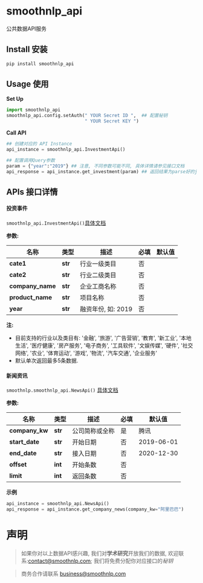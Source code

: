 # smoothnlp_api
公共数据API服务

## Install 安装
```bash
pip install smoothnlp_api
```

## Usage 使用
**Set Up**
```python
import smoothnlp_api
smoothnlp_api.config.setAuth(" YOUR Secret ID ",  ## 配置秘钥
                             " YOUR Secret KEY ")
```

**Call API**
```python
## 创建对应的 API Instance
api_instance = smoothnlp_api.InvestmentApi()

## 配置调用Query参数
param = {"year":"2019"} ## 注意, 不同参数可能不同, 具体详情请参见接口文档
api_response = api_instance.get_investment(param) ## 返回结果为parse好的json格式, 大部分为python原生dict
```


## APIs 接口详情
#### 投资事件
`smoothnlp_api.InvestmentApi()`[具体文档](http://doc.smoothnlp.com/web/#/p/4072db16dc854ef182561a8c75b6f6b6)

**参数:** 

名称 | 类型 | 描述  | 必填  | 默认值
------------- | ------------- | ------------- | ------------- | -------------
 **cate1** | **str**| 行业一级类目 | 否 | 
 **cate2** | **str**| 行业二级类目 | 否 | 
 **company_name** | **str**| 企业工商名称 | 否 | 
 **product_name** | **str**| 项目名称 | 否 | 
 **year** | **str**| 融资年份, 如: 2019 | 否 | 
 
 **注:**
* 目前支持的行业以及类目有: '金融', '旅游', '广告营销', '教育', '新工业', '本地生活', '医疗健康', '房产服务', '电子商务', '工具软件', '文娱传媒', '硬件', '社交网络', '农业', '体育运动', '游戏', '物流', '汽车交通', '企业服务'
* 默认单次返回最多5条数据. 

#### 新闻资讯
`smoothnlp.smoothnlp_api.NewsApi()` [具体文档](http://doc.smoothnlp.com/web/#/p/e42fdc345ca760e9a9b207ea77a8ac3c)

**参数:**

名称 | 类型 | 描述  | 必填  | 默认值
------------- | ------------- | ------------- | ------------- | -------------
 **company_kw** | **str**| 公司简称或全称 | 是 | 腾讯 
 **start_date** | **str**| 开始日期 | 否 | 2019-06-01
 **end_date** | **str**| 接入日期 | 否 | 2020-12-30
 **offset** | **int**| 开始条数 | 否 | 
 **limit** | **int**| 返回条数 | 否 | 
 
 **示例**
```python
api_instance = smoothnlp_api.NewsApi()
api_response = api_instance.get_company_news(company_kw="阿里巴巴")
```

# 声明
> 如果你对以上数据API感兴趣, 我们对**学术研究**开放我们的数据, 欢迎联系:contact@smoothnlp.com; 我们将免费分配你对应接口的*秘钥*

> 商务合作请联系 business@smoothnlp.com

